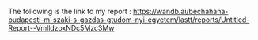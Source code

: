 The following is the link to my report : https://wandb.ai/bechahana-budapesti-m-szaki-s-gazdas-gtudom-nyi-egyetem/lastt/reports/Untitled-Report--VmlldzoxNDc5Mzc3Mw
